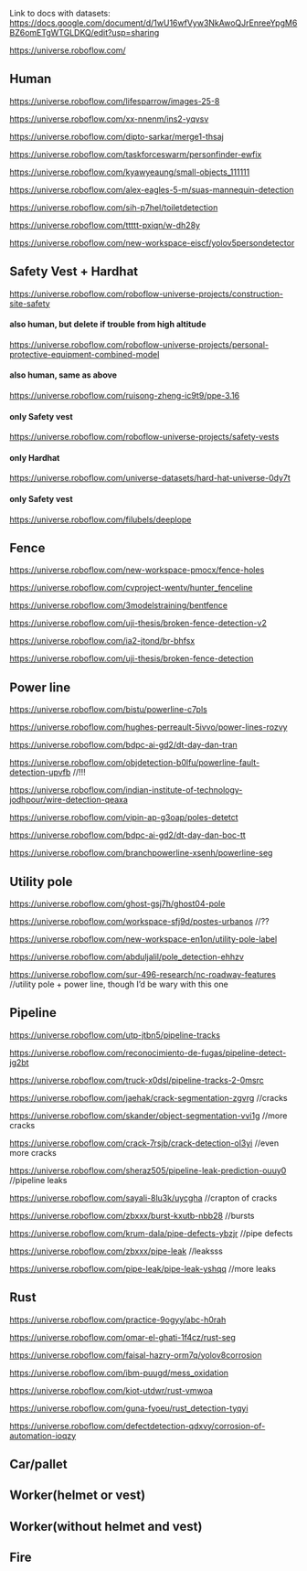 Link to docs with datasets:
https://docs.google.com/document/d/1wU16wfVyw3NkAwoQJrEnreeYpgM6BZ6omETgWTGLDKQ/edit?usp=sharing

https://universe.roboflow.com/

## Human
https://universe.roboflow.com/lifesparrow/images-25-8

https://universe.roboflow.com/xx-nnenm/ins2-yqvsv

https://universe.roboflow.com/dipto-sarkar/merge1-thsaj

https://universe.roboflow.com/taskforceswarm/personfinder-ewfix

https://universe.roboflow.com/kyawyeaung/small-objects_111111

https://universe.roboflow.com/alex-eagles-5-m/suas-mannequin-detection

https://universe.roboflow.com/sih-p7hel/toiletdetection

https://universe.roboflow.com/ttttt-pxiqn/w-dh28y

https://universe.roboflow.com/new-workspace-eiscf/yolov5persondetector


## Safety Vest + Hardhat
https://universe.roboflow.com/roboflow-universe-projects/construction-site-safety

#### also human, but delete if trouble from high altitude
https://universe.roboflow.com/roboflow-universe-projects/personal-protective-equipment-combined-model

#### also human, same as above
https://universe.roboflow.com/ruisong-zheng-ic9t9/ppe-3.16

#### only Safety vest
https://universe.roboflow.com/roboflow-universe-projects/safety-vests

#### only Hardhat
https://universe.roboflow.com/universe-datasets/hard-hat-universe-0dy7t

#### only Safety vest
https://universe.roboflow.com/filubels/deeplope


## Fence
https://universe.roboflow.com/new-workspace-pmocx/fence-holes

https://universe.roboflow.com/cvproject-wentv/hunter_fenceline

https://universe.roboflow.com/3modelstraining/bentfence

https://universe.roboflow.com/uji-thesis/broken-fence-detection-v2

https://universe.roboflow.com/ia2-jtond/br-bhfsx

https://universe.roboflow.com/uji-thesis/broken-fence-detection

## Power line
https://universe.roboflow.com/bistu/powerline-c7pls

https://universe.roboflow.com/hughes-perreault-5ivvo/power-lines-rozvy

https://universe.roboflow.com/bdpc-ai-gd2/dt-day-dan-tran

https://universe.roboflow.com/objdetection-b0lfu/powerline-fault-detection-upvfb //!!!

https://universe.roboflow.com/indian-institute-of-technology-jodhpour/wire-detection-qeaxa 

https://universe.roboflow.com/vipin-ap-g3oap/poles-detetct

https://universe.roboflow.com/bdpc-ai-gd2/dt-day-dan-boc-tt

https://universe.roboflow.com/branchpowerline-xsenh/powerline-seg

## Utility pole 
https://universe.roboflow.com/ghost-gsj7h/ghost04-pole

https://universe.roboflow.com/workspace-sfj9d/postes-urbanos //??

https://universe.roboflow.com/new-workspace-en1on/utility-pole-label

https://universe.roboflow.com/abduljalil/pole_detection-ehhzv

https://universe.roboflow.com/sur-496-research/nc-roadway-features //utility pole + power line, though I’d be wary with this one

## Pipeline
https://universe.roboflow.com/utp-jtbn5/pipeline-tracks

https://universe.roboflow.com/reconocimiento-de-fugas/pipeline-detect-jg2bt

https://universe.roboflow.com/truck-x0dsl/pipeline-tracks-2-0msrc

https://universe.roboflow.com/jaehak/crack-segmentation-zgvrg //cracks

https://universe.roboflow.com/skander/object-segmentation-vvi1g //more cracks

https://universe.roboflow.com/crack-7rsjb/crack-detection-ol3yi //even more cracks

https://universe.roboflow.com/sheraz505/pipeline-leak-prediction-ouuy0 //pipeline leaks

https://universe.roboflow.com/sayali-8lu3k/uycgha //crapton of cracks

https://universe.roboflow.com/zbxxx/burst-kxutb-nbb28 //bursts

https://universe.roboflow.com/krum-dala/pipe-defects-ybzjr //pipe defects

https://universe.roboflow.com/zbxxx/pipe-leak //leaksss

https://universe.roboflow.com/pipe-leak/pipe-leak-yshqq //more leaks 

## Rust
https://universe.roboflow.com/practice-9ogyy/abc-h0rah

https://universe.roboflow.com/omar-el-ghati-1f4cz/rust-seg 

https://universe.roboflow.com/faisal-hazry-orm7q/yolov8corrosion 

https://universe.roboflow.com/ibm-puugd/mess_oxidation 

https://universe.roboflow.com/kiot-utdwr/rust-vmwoa 

https://universe.roboflow.com/guna-fyoeu/rust_detection-tyqyi

https://universe.roboflow.com/defectdetection-qdxvy/corrosion-of-automation-ioqzy 




## Car/pallet


## Worker(helmet or vest)
## Worker(without helmet and vest)
## Fire
